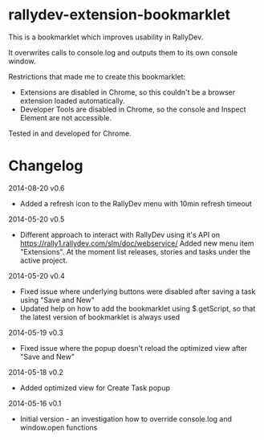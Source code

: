 rallydev-extension-bookmarklet
==============================

This is a bookmarklet which improves usability in RallyDev.

It overwrites calls to console.log and outputs them to its own console window.

Restrictions that made me to create this bookmarklet:
* Extensions are disabled in Chrome, so this couldn't be a browser extension loaded automatically.
* Developer Tools are disabled in Chrome, so the console and Inspect Element are not accessible.

Tested in and developed for Chrome.

Changelog
=========

2014-08-20 v0.6
* Added a refresh icon to the RallyDev menu with 10min refresh timeout

2014-05-20 v0.5
* Different approach to interact with RallyDev using it's API on https://rally1.rallydev.com/slm/doc/webservice/
  Added new menu item "Extensions". At the moment list releases, stories and tasks under the active project.

2014-05-20 v0.4
* Fixed issue where underlying buttons were disabled after saving a task using "Save and New"
* Updated help on how to add the bookmarklet using $.getScript, so that the latest version of bookmarklet is always used

2014-05-19 v0.3
* Fixed issue where the popup doesn't reload the optimized view after "Save and New"

2014-05-18 v0.2
* Added optimized view for Create Task popup

2014-05-16 v0.1
* Initial version - an investigation how to override console.log and window.open functions